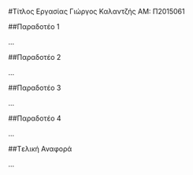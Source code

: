 #Τίτλος Εργασίας
Γιώργος Καλαντζής
ΑΜ: Π2015061

##Παραδοτέο 1

...

##Παραδοτέο 2

…

##Παραδοτέο 3

...

##Παραδοτέο 4

...

##Tελική Αναφορά

...
